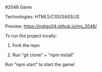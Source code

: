 #2048 Game

Technologies: HTML5/CSS/SASS/JS

Preview: https://indigo04.github.io/my_2048/

To run the project locally: 

1. Fork the repo

2. Run "git clone" + "npm install"

Run "npm start" to start the game!
